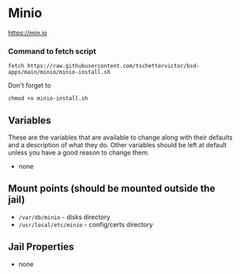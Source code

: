 # Minio
https://min.io

### Command to fetch script
```
fetch https://raw.githubusercontent.com/tschettervictor/bsd-apps/main/minio/minio-install.sh
```

Don't forget to
```
chmod +x minio-install.sh
```

## Variables
These are the variables that are available to change along with their defaults and a description of what they do. Other variables should be left at default unless you have a good reason to change them.
- none

## Mount points (should be mounted outside the jail)
- `/var/db/minio` - disks directory
- `/usr/local/etc/minio` - config/certs directory

## Jail Properties
- none
